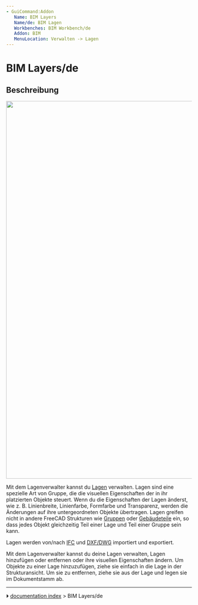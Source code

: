 ```yaml
---
- GuiCommand:Addon
   Name: BIM Layers
   Name/de: BIM Lagen
   Workbenches: BIM Workbench/de
   Addon: BIM
   MenuLocation: Verwalten -> Lagen
---
```


# BIM Layers/de

## Beschreibung

<img alt="" src=images/BIM_layers_screenshot.png  style="width:1024px;">

Mit dem Lagenverwalter kannst du [Lagen](Draft_Layer/de.md) verwalten. Lagen sind eine spezielle Art von Gruppe, die die visuellen Eigenschaften der in ihr platzierten Objekte steuert. Wenn du die Eigenschaften der Lagen änderst, wie z. B. Linienbreite, Linienfarbe, Formfarbe und Transparenz, werden die Änderungen auf ihre untergeordneten Objekte übertragen. Lagen greifen nicht in andere FreeCAD Strukturen wie [Gruppen](Std_Group/de.md) oder [Gebäudeteile](Arch_BuildingPart/de.md) ein, so dass jedes Objekt gleichzeitig Teil einer Lage und Teil einer Gruppe sein kann.

Lagen werden von/nach [IFC](Arch_IFC/de.md) und [DXF/DWG](Draft_DXF/de.md) importiert und exportiert.

Mit dem Lagenverwalter kannst du deine Lagen verwalten, Lagen hinzufügen oder entfernen oder ihre visuellen Eigenschaften ändern. Um Objekte zu einer Lage hinzuzufügen, ziehe sie einfach in die Lage in der Strukturansicht. Um sie zu entfernen, ziehe sie aus der Lage und legen sie im Dokumentstamm ab.



---
⏵ [documentation index](../README.md) > BIM Layers/de
